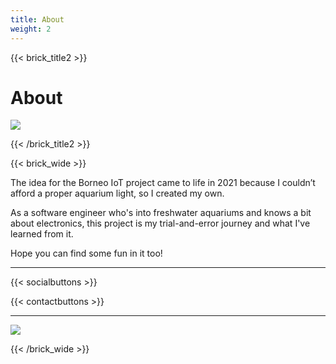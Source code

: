 ```yaml
---
title: About
weight: 2
---
```


{{< brick_title2 >}}

# About


![](/uploads/photos/home/hero.jpg)

{{< /brick_title2 >}}


{{< brick_wide >}}

The idea for the Borneo IoT project came to life in 2021 because I couldn’t afford a proper aquarium light, so I created my own.

As a software engineer who's into freshwater aquariums and knows a bit about electronics, this project is my trial-and-error journey and what I've learned from it.

Hope you can find some fun in it too!

---

{{< socialbuttons >}}


{{< contactbuttons >}}

___

![](/uploads/photos/home/forbear.png)


[^1]: The open-source project does not provide mass production-related tools and software.


{{< /brick_wide >}}